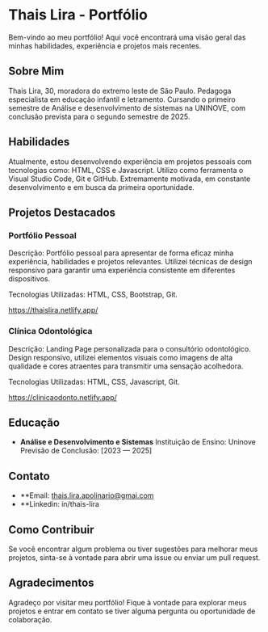 # Thais Lira - Portfólio

Bem-vindo ao meu portfólio! Aqui você encontrará uma visão geral das minhas habilidades, experiência e projetos mais recentes.

## Sobre Mim

Thais Lira, 30, moradora do extremo leste de São Paulo. Pedagoga especialista em educação infantil e letramento. Cursando o primeiro semestre de Análise e desenvolvimento de sistemas na UNINOVE, com conclusão prevista para o segundo semestre de 2025.

## Habilidades

Atualmente, estou desenvolvendo experiência em projetos pessoais com tecnologias como: HTML, CSS e Javascript. Utilizo como ferramenta o Visual Studio Code, Git e GitHub. Extremamente motivada, em constante desenvolvimento e em busca da primeira oportunidade.

## Projetos Destacados

### Portfólio Pessoal

Descrição: Portfólio pessoal para apresentar de forma eficaz minha experiência, habilidades e projetos relevantes. Utilizei técnicas de design responsivo para garantir uma experiência consistente em diferentes dispositivos.

Tecnologias Utilizadas: HTML, CSS, Bootstrap, Git.

https://thaislira.netlify.app/

### Clínica Odontológica

Descrição: Landing Page personalizada para o consultório odontológico. Design responsivo, utilizei elementos visuais como imagens de alta qualidade e cores atraentes para transmitir uma sensação acolhedora.

Tecnologias Utilizadas: HTML, CSS, Javascript, Git.

https://clinicaodonto.netlify.app/

## Educação

- **Análise e Desenvolvimento e Sistemas**
Instituição de Ensino: Uninove
Previsão de Conclusão: [2023 — 2025]

## Contato

- **Email: thais.lira.apolinario@gmai.com
- **Linkedin: in/thais-lira

## Como Contribuir

Se você encontrar algum problema ou tiver sugestões para melhorar meus projetos, sinta-se à vontade para abrir uma issue ou enviar um pull request.

## Agradecimentos

Agradeço por visitar meu portfólio! Fique à vontade para explorar meus projetos e entrar em contato se tiver alguma pergunta ou oportunidade de colaboração.

